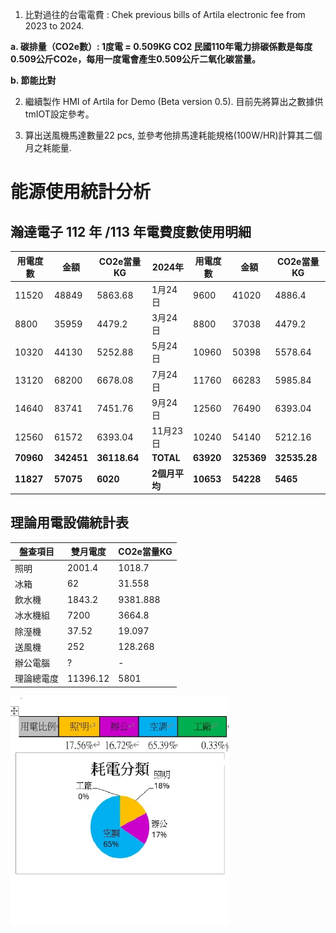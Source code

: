 1.	比對過往的台電電費 : Chek previous bills of Artila electronic fee from 2023 to 2024.

**a.	碳排量（CO2e數）: 1度電 = 0.509KG CO2 民國110年電力排碳係數是每度0.509公斤CO2e，每用一度電會產生0.509公斤二氧化碳當量。**

**b.	節能比對**

2.	繼續製作 HMI of Artila for Demo (Beta version 0.5).  目前先將算出之數據供tmIOT設定參考。

3.	算出送風機馬達數量22 pcs, 並參考他排馬達耗能規格(100W/HR)計算其二個月之耗能量.


# 能源使用統計分析
## 瀚達電子 112 年 /113 年電費度數使用明細

| 用電度數 | 金額  | CO2e當量KG | 2024年  | 用電度數 | 金額  | CO2e當量KG |
|----------|-------|-----------|--------|----------|-------|-----------|
| 11520    | 48849 | 5863.68   | 1月24日 | 9600     | 41020 | 4886.4    |
| 8800     | 35959 | 4479.2    | 3月24日 | 8800     | 37038 | 4479.2    |
| 10320    | 44130 | 5252.88   | 5月24日 | 10960    | 50398 | 5578.64   |
| 13120    | 68200 | 6678.08   | 7月24日 | 11760    | 66283 | 5985.84   |
| 14640    | 83741 | 7451.76   | 9月24日 | 12560    | 76490 | 6393.04   |
| 12560    | 61572 | 6393.04   | 11月23日 | 10240    | 54140 | 5212.16   |
| **70960** | **342451** | **36118.64** | **TOTAL** | **63920** | **325369** | **32535.28** |
| **11827** | **57075** | **6020** | **2個月平均** | **10653** | **54228** | **5465** |

## 理論用電設備統計表

| 盤查項目 | 雙月電度 | CO2e當量KG |
|---------|----------|------------|
| 照明 | 2001.4 | 1018.7 |
| 冰箱 | 62 | 31.558 |
| 飲水機 | 1843.2 | 9381.888 |
| 冰水機組 | 7200 | 3664.8 |
| 除溼機 | 37.52 | 19.097 |
| 送風機 | 252 | 128.268 |
| 辦公電腦 | ? | - |
| 理論總電度 | 11396.12 | 5801 |

<img src="./image 1/Artila耗電比例.jpg" alt="alt text" width="350">

